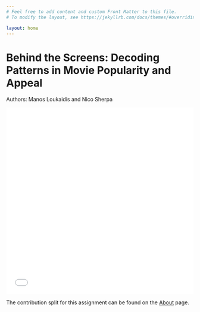 ```yaml
---
# Feel free to add content and custom Front Matter to this file.
# To modify the layout, see https://jekyllrb.com/docs/themes/#overriding-theme-defaults

layout: home
---
```


<h1>Behind the Screens: Decoding Patterns in Movie Popularity and Appeal</h1>

Authors: Manos Loukaidis and Nico Sherpa

<iframe src="networkGraph.html" width="100%" height="500px" style="border:none;"></iframe>

The contribution split for this assignment can be found on the [About](https://nicosrp.github.io/dtu-socialdataproject-movies/about/) page.